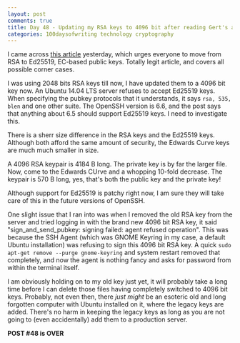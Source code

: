 ```yaml
---
layout: post
comments: true
title: Day 48 - Updating my RSA keys to 4096 bit after reading Gert's article
categories: 100daysofwriting technology cryptography
---
```


I came across [this article](https://blog.g3rt.nl/upgrade-your-ssh-keys.html)
yesterday, which urges everyone to move from RSA to Ed25519, EC-based public
keys. Totally legit article, and covers all possible corner cases.

I was using 2048 bits RSA keys till now, I have updated them to a 4096 bit key
now. An Ubuntu 14.04 LTS server refuses to accept Ed25519 keys. When specifying
the pubkey protocols that it understands, it says `rsa, 535, blen` and one other
suite. The OpenSSH version is 6.6, and the post says that anything about 6.5
should support Ed25519 keys. I need to investigate this.

There is a sherr size difference in the RSA keys and the Ed25519 keys. Although
both afford the same amount of security, the Edwards Curve keys are much much
smaller in size.

A 4096 RSA keypair is 4184 B long. The private key is by far the larger file.
Now, come to the Edwards CUrve and a whopping 10-fold decrease. The keypair is
570 B long, yes, that's both the public key and the private key!

Although support for Ed25519 is patchy right now, I am sure they will take care
of this in the future versions of OpenSSH.

One slight issue that I ran into was when I removed the old RSA key from the
server and tried logging in with the brand new 4096 bit RSA key, it said
"sign_and_send_pubkey: signing failed: agent refused operation". This was
because the SSH Agent (which was GNOME Keyring in my case, a default Ubuntu
installation) was refusing to sign this 4096 bit RSA key. A quick `sudo apt-get
remove --purge gnome-keyring` and system restart removed that completely, and
now the agent is nothing fancy and asks for password from within the terminal
itself.

I am obviously holding on to my old key just yet, it will probably take a long
time before I can delete those files having completely switched to 4096 bit
keys. Probably, not even then, there _just might_ be an esoteric old and long
forgotten computer with Ubuntu installed on it, where the legacy keys are added.
There's no harm in keeping the legacy keys as long as you are not going to (even
accidentally) add them to a production server.

**POST #48 is OVER**

